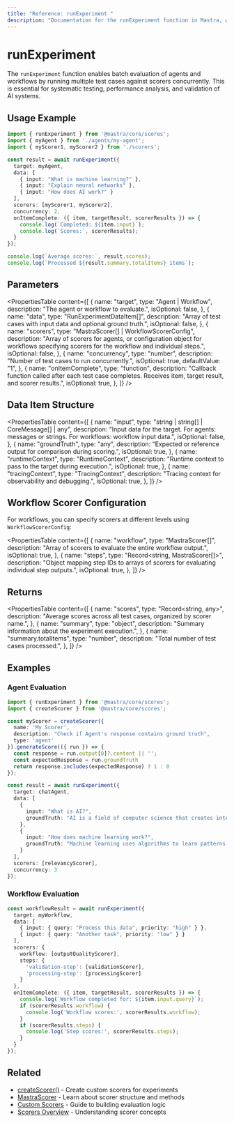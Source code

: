 ```yaml
---
title: "Reference: runExperiment "
description: "Documentation for the runExperiment function in Mastra, which enables batch evaluation of agents and workflows using multiple scorers."
---
```


# runExperiment

The `runExperiment` function enables batch evaluation of agents and workflows by running multiple test cases against scorers concurrently. This is essential for systematic testing, performance analysis, and validation of AI systems.

## Usage Example

```typescript
import { runExperiment } from '@mastra/core/scores';
import { myAgent } from './agents/my-agent';
import { myScorer1, myScorer2 } from './scorers';

const result = await runExperiment({
  target: myAgent,
  data: [
    { input: "What is machine learning?" },
    { input: "Explain neural networks" },
    { input: "How does AI work?" }
  ],
  scorers: [myScorer1, myScorer2],
  concurrency: 2,
  onItemComplete: ({ item, targetResult, scorerResults }) => {
    console.log(`Completed: ${item.input}`);
    console.log(`Scores:`, scorerResults);
  }
});

console.log(`Average scores:`, result.scores);
console.log(`Processed ${result.summary.totalItems} items`);
```

## Parameters

<PropertiesTable
  content={[
    {
      name: "target",
      type: "Agent | Workflow",
      description: "The agent or workflow to evaluate.",
      isOptional: false,
    },
    {
      name: "data",
      type: "RunExperimentDataItem[]",
      description: "Array of test cases with input data and optional ground truth.",
      isOptional: false,
    },
    {
      name: "scorers",
      type: "MastraScorer[] | WorkflowScorerConfig",
      description: "Array of scorers for agents, or configuration object for workflows specifying scorers for the workflow and individual steps.",
      isOptional: false,
    },
    {
      name: "concurrency",
      type: "number",
      description: "Number of test cases to run concurrently.",
      isOptional: true,
      defaultValue: "1",
    },
    {
      name: "onItemComplete",
      type: "function",
      description: "Callback function called after each test case completes. Receives item, target result, and scorer results.",
      isOptional: true,
    },
  ]}
/>

## Data Item Structure

<PropertiesTable
  content={[
    {
      name: "input",
      type: "string | string[] | CoreMessage[] | any",
      description: "Input data for the target. For agents: messages or strings. For workflows: workflow input data.",
      isOptional: false,
    },
    {
      name: "groundTruth",
      type: "any",
      description: "Expected or reference output for comparison during scoring.",
      isOptional: true,
    },
    {
      name: "runtimeContext",
      type: "RuntimeContext",
      description: "Runtime context to pass to the target during execution.",
      isOptional: true,
    },
    {
      name: "tracingContext",
      type: "TracingContext",
      description: "Tracing context for observability and debugging.",
      isOptional: true,
    },
  ]}
/>

## Workflow Scorer Configuration

For workflows, you can specify scorers at different levels using `WorkflowScorerConfig`:

<PropertiesTable
  content={[
    {
      name: "workflow",
      type: "MastraScorer[]",
      description: "Array of scorers to evaluate the entire workflow output.",
      isOptional: true,
    },
    {
      name: "steps",
      type: "Record<string, MastraScorer[]>",
      description: "Object mapping step IDs to arrays of scorers for evaluating individual step outputs.",
      isOptional: true,
    },
  ]}
/>

## Returns

<PropertiesTable
  content={[
    {
      name: "scores",
      type: "Record<string, any>",
      description: "Average scores across all test cases, organized by scorer name.",
    },
    {
      name: "summary",
      type: "object",
      description: "Summary information about the experiment execution.",
    },
    {
      name: "summary.totalItems",
      type: "number",
      description: "Total number of test cases processed.",
    },
  ]}
/>

## Examples

### Agent Evaluation

```typescript
import { runExperiment } from '@mastra/core/scores';
import { createScorer } from '@mastra/core/scores';

const myScorer = createScorer({
  name: 'My Scorer',
  description: "Check if Agent's response contains ground truth",
  type: 'agent'
}).generateScore(({ run }) => {
  const response = run.output[0]?.content || '';
  const expectedResponse = run.groundTruth
  return response.includes(expectedResponse) ? 1 : 0
});

const result = await runExperiment({
  target: chatAgent,
  data: [
    { 
      input: "What is AI?",
      groundTruth: "AI is a field of computer science that creates intelligent machines."
    },
    {
      input: "How does machine learning work?",
      groundTruth: "Machine learning uses algorithms to learn patterns from data."
    }
  ],
  scorers: [relevancyScorer],
  concurrency: 3
});
```

### Workflow Evaluation

```typescript
const workflowResult = await runExperiment({
  target: myWorkflow,
  data: [
    { input: { query: "Process this data", priority: "high" } },
    { input: { query: "Another task", priority: "low" } }
  ],
  scorers: {
    workflow: [outputQualityScorer],
    steps: {
      'validation-step': [validationScorer],
      'processing-step': [processingScorer]
    }
  },
  onItemComplete: ({ item, targetResult, scorerResults }) => {
    console.log(`Workflow completed for: ${item.input.query}`);
    if (scorerResults.workflow) {
      console.log('Workflow scores:', scorerResults.workflow);
    }
    if (scorerResults.steps) {
      console.log('Step scores:', scorerResults.steps);
    }
  }
});
```

## Related

- [createScorer()](../../reference/scorers/create-scorer) - Create custom scorers for experiments
- [MastraScorer](../../reference/scorers/mastra-scorer) - Learn about scorer structure and methods
- [Custom Scorers](../../docs/scorers/custom-scorers) - Guide to building evaluation logic
- [Scorers Overview](../../docs/scorers/overview) - Understanding scorer concepts

